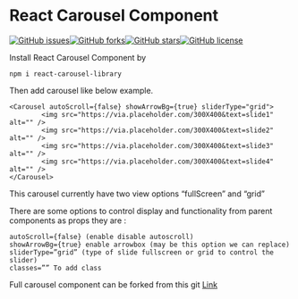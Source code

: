 # React Carousel Component

[![GitHub issues](https://img.shields.io/github/issues/nabaraj/react-carousel-library)](https://github.com/nabaraj/react-carousel-library/issues)[![GitHub forks](https://img.shields.io/github/forks/nabaraj/react-carousel-library)](https://github.com/nabaraj/react-carousel-library/network)[![GitHub stars](https://img.shields.io/github/stars/nabaraj/react-carousel-library)](https://github.com/nabaraj/react-carousel-library/stargazers)[![GitHub license](https://img.shields.io/github/license/nabaraj/react-carousel-library)](https://github.com/nabaraj/react-carousel-library/blob/master/LICENSE)

Install React Carousel Component by

```
npm i react-carousel-library
```

Then add carousel like below example.

```
<Carousel autoScroll={false} showArrowBg={true} sliderType="grid">
        <img src="https://via.placeholder.com/300X400&text=slide1" alt="" />
        <img src="https://via.placeholder.com/300X400&text=slide2" alt="" />
        <img src="https://via.placeholder.com/300X400&text=slide3" alt="" />
        <img src="https://via.placeholder.com/300X400&text=slide4" alt="" />
</Carousel>
```

This carousel currently have two view options “fullScreen” and “grid”

There are some options to control display and functionality from parent components as props they are :

```
autoScroll={false} (enable disable autoscroll)
showArrowBg={true} enable arrowbox (may be this option we can replace)
sliderType=”grid” (type of slide fullscreen or grid to control the slider)
classes=”” To add class
```

Full carousel component can be forked from this git [Link](https://github.com/nabaraj/react-carousel-library)
